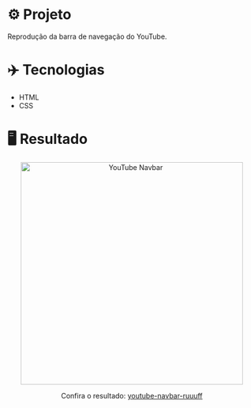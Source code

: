 # ⚙️ Projeto

Reprodução da barra de navegação do YouTube.

# ✈️ Tecnologias

- HTML
- CSS

# 🖥️ Resultado

<div align="center">
  <img alt="YouTube Navbar" src="https://i.imgur.com/qnVj3wa.png" width="450px">
  <p>Confira o resultado: <a href="https://youtube-navbar-ruuuff.netlify.app">youtube-navbar-ruuuff</a></p>
</div>
